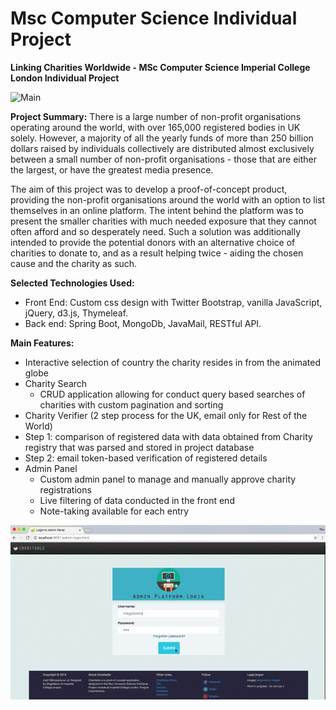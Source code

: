 # Msc Computer Science Individual Project

**Linking Charities Worldwide - MSc Computer Science Imperial College London Individual Project**

![Main](https://github.com/magdalenek/masters-project/raw/master/project-sample/view/main.gif)


**Project Summary:** There is a large number of non-profit organisations operating around the world, with over 165,000 registered bodies in UK solely. However, a majority of all the yearly funds of more than 250 billion dollars raised by individuals collectively are distributed almost exclusively between a small number of non-profit organisations - those that are either the largest, or have the greatest media presence. 

The aim of this project was to develop a proof-of-concept product, providing the non-profit organisations around the world with an option to list themselves in an online platform. The intent behind the platform was to present the smaller charities with much needed exposure that they cannot often afford and so desperately need. Such a solution was additionally intended to provide the potential donors with an alternative choice of charities to donate to, and as a result helping twice - aiding the chosen cause and the charity as such.


**Selected Technologies Used:**
+ Front End: Custom css design with Twitter Bootstrap, vanilla JavaScript, jQuery, d3.js, Thymeleaf.
+ Back end: Spring Boot, MongoDb, JavaMail, RESTful API.

**Main Features:**
- Interactive selection of country the charity resides in from the animated globe
- Charity Search
  - CRUD application allowing for conduct query based searches of charities with custom pagination and sorting 
-  Charity Verifier (2 step process for the UK, email only for Rest of the World)
 - Step 1: comparison of registered data with data obtained from Charity registry that was parsed and stored in project database
 - Step 2: email token-based verification of registered details
- Admin Panel
  -	Custom admin panel to manage and manually approve charity registrations
  -	Live filtering of data conducted in the front end
  -	Note-taking available for each entry
  
![Admin](https://github.com/magdalenek/masters-project/raw/master/project-sample/view/admin.gif)

